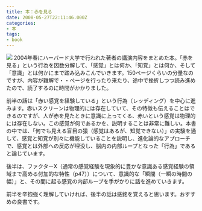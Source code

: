 ```yaml
---
title: 本：赤を見る
date: 2008-05-27T22:11:46.000Z
categories:
- 本
tags:
- book
---
```

[![](http://rcm-images.amazon.com/images/I/21NduIqpxrL._SL180_.jpg)](http://www.amazon.co.jp/gp/product/4314010177/249-1018494-9069940?ie=UTF8&tag=yutakayamaguc-22&linkCode=xm2&camp=247&creativeASIN=4314010177) 2004年春にハーバード大学で行われた著者の講演内容をまとめた本。「赤を見る」という行為を因数分解して、「感覚」とは何か、「知覚」とは何か、そして「意識」とは何かにまで踏み込みこんでいきます。150ページくらいの分量なのですが、内容が難解で・・ページを行ったり来たり、途中で挫折しつつ読み進めたので、読了するのに時間がかかりました。

<!-- more -->

前半の話は「赤い感覚を経験している」という行為（レッディング）を中心に進みます。赤いスクリーンは物理的には存在していて、その特徴も伝えることはできるのですが、人が赤を見たときに意識に上ってくる、赤いという感覚は物理的には存在しない。この感覚が何であるかを、説明することは非常に難しい。本書の中では、「何でも見える盲目の猿（感覚はあるが、知覚できない）」の実験を通して、感覚と知覚が別々に機能していることを説明し、進化論的なアプローチで、感覚とは外部への反応が埋没し、脳内の内部ループとなった「行為」であると論じています。

後半は、ファクターX（通常の感覚経験を現象的に豊かな意識ある感覚経験の領域まで高める付加的な特性（p47））について、意識的な「瞬間（一瞬の時間の幅）」と、その間に起る感覚の内部ループを手がかりに話を進めていきます。

前半を辛抱強く理解していければ、後半の話は感銘を覚えると思います。おすすめの良書です。
